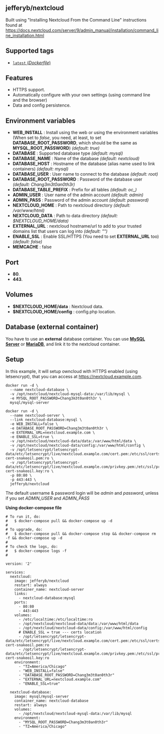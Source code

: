 ## jefferyb/nextcloud
Built using "Installing Nextcloud From the Command Line" instructions found at https://docs.nextcloud.com/server/9/admin_manual/installation/command_line_installation.html

## Supported tags
-	[`latest` (*Dockerfile*)](https://github.com/jefferyb/docker-nextcloud/blob/master/Dockerfile)

## Features
- HTTPS support.
- Automatically configure with your own settings (using command line and the browser)
- Data and config persistence.

## Environment variables
- **WEB_INSTALL** : Install using the web or using the environment variables (When set to *false*, you need, at least, to set **DATABASE_ROOT_PASSWORD**, which should be the same as **MYSQL_ROOT_PASSWORD**) *(default: true)*
- **DATABASE** :  Supported database type *(default: mysql)*
- **DATABASE_NAME** : Name of the database *(default: nextcloud)*
- **DATABASE_HOST** : Hostname of the database (alias name used to link containers) *(default: mysql)*
- **DATABASE_USER** : User name to connect to the database *(default: root)*
- **DATABASE_ROOT_PASSWORD** : Password of the database user *(default: Chang3m3t0an0th3r)*
- **DATABASE_TABLE_PREFIX** : Prefix for all tables *(default: oc_)*
- **ADMIN_USER** : User name of the admin account *(default: admin)*
- **ADMIN_PASS** : Password of the admin account *(default: password)*
- **NEXTCLOUD_HOME** : Path to nextcloud directory *(default: /var/www/html)*
- **NEXTCLOUD_DATA** : Path to data directory *(default: $NEXTCLOUD_HOME/data)*
- **EXTERNAL_URL** : nextcloud hostname/url to add to your trusted domains list that users can log into *(default: "")*
- **ENABLE_SSL** : Enable SSL/HTTPS (You need to set **EXTERNAL_URL** too) *(default: false)*
- **MEMCACHE** :  false

## Port
- **80**.
- **443**.

## Volumes
- **$NEXTCLOUD_HOME/data** : Nextcloud data.
- **$NEXTCLOUD_HOME/config** : config.php location.

## Database (external container)
You have to use an **external** database container. You can use [**MySQL Server**](https://hub.docker.com/r/mysql/mysql-server/) or [**MariaDB**](https://hub.docker.com/_/mariadb/), and link it to the nextcloud container.

## Setup
In this example, it will setup owncloud with HTTPS enabled (using letsencrypt), that you can access at https://nextcloud.example.com.

```console
docker run -d \
  --name nextcloud-database \
  -v /opt/nextcloud/nextcloud-mysql-data:/var/lib/mysql \
  -e MYSQL_ROOT_PASSWORD=Chang3m3t0an0th3r \
  mysql/mysql-server

docker run -d \
  --name nextcloud-server \
  --link nextcloud-database:mysql \
  -e WEB_INSTALL=false \
  -e DATABASE_ROOT_PASSWORD=Chang3m3t0an0th3r \
  -e EXTERNAL_URL=nextcloud.example.com \
  -e ENABLE_SSL=true \
  -v /opt/nextcloud/nextcloud-data/data:/var/www/html/data \
  -v /opt/nextcloud/nextcloud-data/config:/var/www/html/config \
  -v /opt/letsencrypt/letsencrypt-data/etc/letsencrypt/live/nextcloud.example.com/cert.pem:/etc/ssl/certs/ssl-cert-snakeoil.pem:ro \
  -v /opt/letsencrypt/letsencrypt-data/etc/letsencrypt/live/nextcloud.example.com/privkey.pem:/etc/ssl/private/ssl-cert-snakeoil.key:ro \
  -p 80:80 \
  -p 443:443 \
  jefferyb/nextcloud

```

The default username & password login will be *admin* and *password*, unless if you set *ADMIN_USER* and *ADMIN_PASS*

**Using docker-compose file**

    # To run it, do:
    #   $ docker-compose pull && docker-compose up -d
    #
    # To upgrade, do:
    #   $ docker-compose pull && docker-compose stop && docker-compose rm -f && docker-compose up -d
    #
    # To check the logs, do:
    #   $ docker-compose logs -f
    #

    version: '2'

    services:
      nextcloud:
        image: jefferyb/nextcloud
        restart: always
        container_name: nextcloud-server
        links:
          - nextcloud-database:mysql
        ports:
          - 80:80
          - 443:443
        volumes:
          - /etc/localtime:/etc/localtime:ro
          - /opt/nextcloud/nextcloud-data/data:/var/www/html/data
          - /opt/nextcloud/nextcloud-data/config:/var/www/html/config
          # ENABLE_SSL = true --- certs location
          - /opt/letsencrypt/letsencrypt-data/etc/letsencrypt/live/nextcloud.example.com/cert.pem:/etc/ssl/certs/ssl-cert-snakeoil.pem:ro
          - /opt/letsencrypt/letsencrypt-data/etc/letsencrypt/live/nextcloud.example.com/privkey.pem:/etc/ssl/private/ssl-cert-snakeoil.key:ro
        environment:
          - "TZ=America/Chicago"
          - "WEB_INSTALL=false"
          - "DATABASE_ROOT_PASSWORD=Chang3m3t0an0th3r"
          - "EXTERNAL_URL=nextcloud.example.com"
          - "ENABLE_SSL=true"

      nextcloud-database:
        image: mysql/mysql-server
        container_name: nextcloud-database
        restart: always
        volumes:
          - /opt/nextcloud/nextcloud-mysql-data:/var/lib/mysql
        environment:
          - "MYSQL_ROOT_PASSWORD=Chang3m3t0an0th3r"
          - "TZ=America/Chicago"
